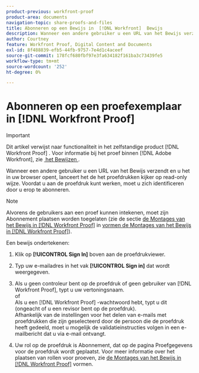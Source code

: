 ```yaml
---
product-previous: workfront-proof
product-area: documents
navigation-topic: share-proofs-and-files
title: Abonneren op een Bewijs in  [!DNL Workfront]  Bewijs
description: Wanneer een andere gebruiker u een URL van het Bewijs verzendt en u het in uw browser opent, lanceert het de het proefdrukken kijker op read-only wijze. Voordat u aan de proefdruk kunt werken, moet u zich identificeren door u erop te abonneren.
author: Courtney
feature: Workfront Proof, Digital Content and Documents
exl-id: 8f488839-efb5-44fb-9757-7e4d1c4aceef
source-git-commit: 178fcf680fbf97e3fa634182f161ba3c73439fe5
workflow-type: tm+mt
source-wordcount: '252'
ht-degree: 0%

---
```


# Abonneren op een proefexemplaar in [!DNL Workfront Proof]

>[!IMPORTANT]
>
>Dit artikel verwijst naar functionaliteit in het zelfstandige product [!DNL Workfront Proof] . Voor informatie bij het proef binnen [!DNL Adobe Workfront], zie [&#x200B; het Bewijzen &#x200B;](../../../review-and-approve-work/proofing/proofing.md).

Wanneer een andere gebruiker u een URL van het Bewijs verzendt en u het in uw browser opent, lanceert het de het proefdrukken kijker op read-only wijze. Voordat u aan de proefdruk kunt werken, moet u zich identificeren door u erop te abonneren.

>[!NOTE]
>
>Alvorens de gebruikers aan een proef kunnen intekenen, moet zijn Abonnement plaatsen worden toegelaten (zie de sectie [&#x200B; de Montages van het Bewijs in  [!DNL Workfront Proof]](../../../workfront-proof/wp-work-proofsfiles/manage-your-work/configure-proof-settings.md) in [&#x200B; vormen de Montages van het Bewijs in  [!DNL Workfront Proof]](../../../workfront-proof/wp-work-proofsfiles/manage-your-work/configure-proof-settings.md)).

Een bewijs ondertekenen:

1. Klik op **[!UICONTROL Sign In]** boven aan de proefdrukviewer.
1. Typ uw e-mailadres in het vak **[!UICONTROL Sign in]** dat wordt weergegeven.
1. Als u geen controleur bent op de proefdruk of geen gebruiker van [!DNL Workfront Proof], typt u uw vertoningsnaam.\
   of\
   Als u een [!DNL Workfront Proof] -wachtwoord hebt, typt u dit (ongeacht of u een revisor bent op de proefdruk).\
   Afhankelijk van de instellingen voor het delen van e-mails met proefdrukken die zijn geselecteerd door de persoon die de proefdruk heeft gedeeld, moet u mogelijk de validatieinstructies volgen in een e-mailbericht dat u via e-mail ontvangt.

1. Uw rol op de proefdruk is Abonnement, dat op de pagina Proefgegevens voor de proefdruk wordt geplaatst. Voor meer informatie over het plaatsen van rollen voor proeven, zie [&#x200B; de Montages van het Bewijs in  [!DNL Workfront Proof]](../../../workfront-proof/wp-work-proofsfiles/manage-your-work/configure-proof-settings.md) vormen.
